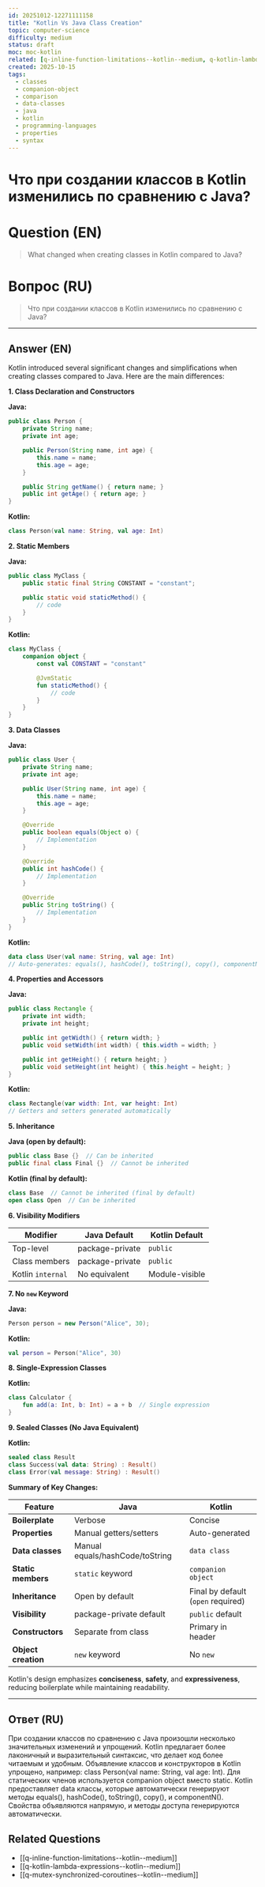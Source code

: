 ```yaml
---
id: 20251012-12271111158
title: "Kotlin Vs Java Class Creation"
topic: computer-science
difficulty: medium
status: draft
moc: moc-kotlin
related: [q-inline-function-limitations--kotlin--medium, q-kotlin-lambda-expressions--kotlin--medium, q-mutex-synchronized-coroutines--kotlin--medium]
created: 2025-10-15
tags:
  - classes
  - companion-object
  - comparison
  - data-classes
  - java
  - kotlin
  - programming-languages
  - properties
  - syntax
---
```

# Что при создании классов в Kotlin изменились по сравнению с Java?

# Question (EN)
> What changed when creating classes in Kotlin compared to Java?

# Вопрос (RU)
> Что при создании классов в Kotlin изменились по сравнению с Java?

---

## Answer (EN)

Kotlin introduced several significant changes and simplifications when creating classes compared to Java. Here are the main differences:

**1. Class Declaration and Constructors**

**Java:**
```java
public class Person {
    private String name;
    private int age;

    public Person(String name, int age) {
        this.name = name;
        this.age = age;
    }

    public String getName() { return name; }
    public int getAge() { return age; }
}
```

**Kotlin:**
```kotlin
class Person(val name: String, val age: Int)
```

**2. Static Members**

**Java:**
```java
public class MyClass {
    public static final String CONSTANT = "constant";

    public static void staticMethod() {
        // code
    }
}
```

**Kotlin:**
```kotlin
class MyClass {
    companion object {
        const val CONSTANT = "constant"

        @JvmStatic
        fun staticMethod() {
            // code
        }
    }
}
```

**3. Data Classes**

**Java:**
```java
public class User {
    private String name;
    private int age;

    public User(String name, int age) {
        this.name = name;
        this.age = age;
    }

    @Override
    public boolean equals(Object o) {
        // Implementation
    }

    @Override
    public int hashCode() {
        // Implementation
    }

    @Override
    public String toString() {
        // Implementation
    }
}
```

**Kotlin:**
```kotlin
data class User(val name: String, val age: Int)
// Auto-generates: equals(), hashCode(), toString(), copy(), componentN()
```

**4. Properties and Accessors**

**Java:**
```java
public class Rectangle {
    private int width;
    private int height;

    public int getWidth() { return width; }
    public void setWidth(int width) { this.width = width; }

    public int getHeight() { return height; }
    public void setHeight(int height) { this.height = height; }
}
```

**Kotlin:**
```kotlin
class Rectangle(var width: Int, var height: Int)
// Getters and setters generated automatically
```

**5. Inheritance**

**Java (open by default):**
```java
public class Base {}  // Can be inherited
public final class Final {}  // Cannot be inherited
```

**Kotlin (final by default):**
```kotlin
class Base  // Cannot be inherited (final by default)
open class Open  // Can be inherited
```

**6. Visibility Modifiers**

| Modifier | Java Default | Kotlin Default |
|----------|--------------|----------------|
| Top-level | package-private | `public` |
| Class members | package-private | `public` |
| Kotlin `internal` | No equivalent | Module-visible |

**7. No `new` Keyword**

**Java:**
```java
Person person = new Person("Alice", 30);
```

**Kotlin:**
```kotlin
val person = Person("Alice", 30)
```

**8. Single-Expression Classes**

**Kotlin:**
```kotlin
class Calculator {
    fun add(a: Int, b: Int) = a + b  // Single expression
}
```

**9. Sealed Classes (No Java Equivalent)**

**Kotlin:**
```kotlin
sealed class Result
class Success(val data: String) : Result()
class Error(val message: String) : Result()
```

**Summary of Key Changes:**

| Feature | Java | Kotlin |
|---------|------|--------|
| **Boilerplate** | Verbose | Concise |
| **Properties** | Manual getters/setters | Auto-generated |
| **Data classes** | Manual equals/hashCode/toString | `data class` |
| **Static members** | `static` keyword | `companion object` |
| **Inheritance** | Open by default | Final by default (`open` required) |
| **Visibility** | package-private default | `public` default |
| **Constructors** | Separate from class | Primary in header |
| **Object creation** | `new` keyword | No `new` |

Kotlin's design emphasizes **conciseness**, **safety**, and **expressiveness**, reducing boilerplate while maintaining readability.

---

## Ответ (RU)

При создании классов по сравнению с Java произошли несколько значительных изменений и упрощений. Kotlin предлагает более лаконичный и выразительный синтаксис, что делает код более читаемым и удобным. Объявление классов и конструкторов в Kotlin упрощено, например: class Person(val name: String, val age: Int). Для статических членов используется companion object вместо static. Kotlin предоставляет data классы, которые автоматически генерируют методы equals(), hashCode(), toString(), copy(), и componentN(). Свойства объявляются напрямую, и методы доступа генерируются автоматически.

## Related Questions

- [[q-inline-function-limitations--kotlin--medium]]
- [[q-kotlin-lambda-expressions--kotlin--medium]]
- [[q-mutex-synchronized-coroutines--kotlin--medium]]
